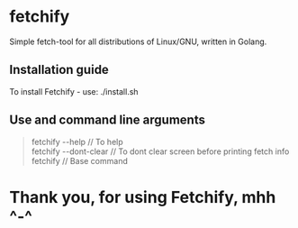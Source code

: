 # fetchify
Simple fetch-tool for all distributions of Linux/GNU, written in Golang.

## Installation guide
To install Fetchify - use: ./install.sh

## Use and command line arguments
> fetchify --help // To help\
> fetchify --dont-clear // To dont clear screen before printing fetch info\
> fetchify // Base command

# Thank you, for using Fetchify, mhh ^-^